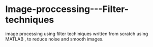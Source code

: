 # Image-proccessing---Filter-techniques
image processing using filter techiniques written from scratch using MATLAB , to reduce noise and smooth images.
